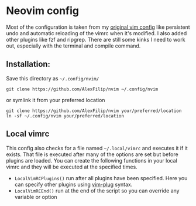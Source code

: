# Neovim config
Most of the configuration is taken from my [original vim config](https://github.com/AlexFilip/dotvim) like persistent undo and automatic reloading of the vimrc when it's modified.
I also added other plugins like fzf and ripgrep.
There are still some kinks I need to work out, especially with the terminal and compile command.

## Installation:
Save this directory as `~/.config/nvim/`
```
git clone https://github.com/AlexFilip/nvim ~/.config/nvim
```

or symlink it from your preferred location

```
git clone https://github.com/AlexFilip/nvim your/preferred/location
ln -sf ~/.config/nvim your/preferred/location
```

## Local vimrc
This config also checks for a file named `~/.local/vimrc` and executes it if it exists. That file is executed after many of the options are set but before plugins are loaded. You can create the following functions in your local vimrc and they will be executed at the specified times.
- `LocalVimRCPlugins()` run after all plugins have been specified. Here you can specify other plugins using [vim-plug](https://github.com/junegunn/vim-plug) syntax.
- `LocalVimRCEnd()` run at the end of the script so you can override any variable or option

